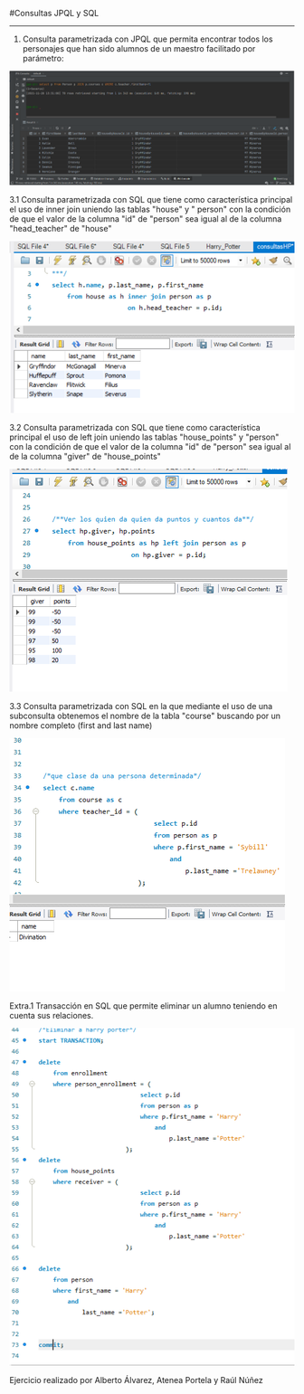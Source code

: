 #Consultas JPQL y SQL

---

1. Consulta parametrizada con JPQL que permita encontrar todos los personajes que han sido alumnos de un maestro facilitado por parámetro:
 
![Consulta1](img/Captura-JPSQL1.png)

3.1 Consulta parametrizada con SQL que tiene como característica principal el uso de inner join uniendo las tablas "house" y " person" con la condición de que el valor de la columna "id" de "person" sea igual al de la columna "head_teacher" de "house"

![InnerJoin](img/innerJoin.PNG)

3.2 Consulta parametrizada con SQL que tiene como característica principal el uso de left join uniendo las tablas "house_points" y "person" con la condición de que el valor de la columna "id" de "person" sea igual al de la columna "giver" de "house_points"

![LeftJoin](img/leftJoin.PNG)

3.3 Consulta parametrizada con SQL en la que mediante el uso de una subconsulta obtenemos el nombre de la tabla "course" buscando por un nombre completo (first and last name)

![SubConsulta](img/subconsulta.PNG)

Extra.1 Transacción en SQL que permite eliminar un alumno teniendo en cuenta sus relaciones.

![EliminarAlumno](img/eliminarAlumno.PNG)

Ejercicio realizado por Alberto Álvarez, Atenea Portela y Raúl Núñez
